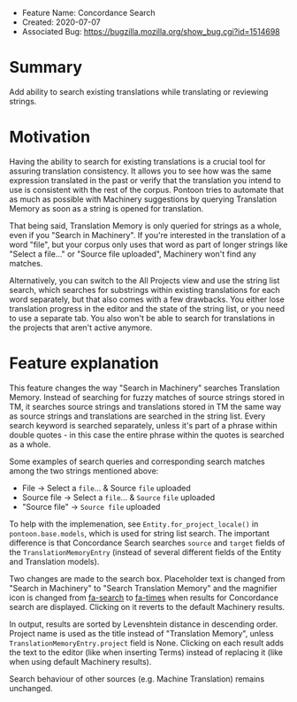 - Feature Name: Concordance Search
- Created: 2020-07-07
- Associated Bug: https://bugzilla.mozilla.org/show_bug.cgi?id=1514698

# Summary

Add ability to search existing translations while translating or reviewing strings.

# Motivation

Having the ability to search for existing translations is a crucial tool for assuring translation consistency. It allows you to see how was the same expression translated in the past or verify that the translation you intend to use is consistent with the rest of the corpus. Pontoon tries to automate that as much as possible with Machinery suggestions by querying Translation Memory as soon as a string is opened for translation.

That being said, Translation Memory is only queried for strings as a whole, even if you "Search in Machinery". If you're interested in the translation of a word "file", but your corpus only uses that word as part of longer strings like "Select a file..." or "Source file uploaded", Machinery won't find any matches.

Alternatively, you can switch to the All Projects view and use the string list search, which searches for substrings within existing translations for each word separately, but that also comes with a few drawbacks. You either lose translation progress in the editor and the state of the string list, or you need to use a separate tab. You also won't be able to search for translations in the projects that aren't active anymore.

# Feature explanation

This feature changes the way "Search in Machinery" searches Translation Memory. Instead of searching for fuzzy matches of source strings stored in TM, it searches source strings and translations stored in TM the same way as source strings and translations are searched in the string list. Every search keyword is searched separately, unless it's part of a phrase within double quotes - in this case the entire phrase within the quotes is searched as a whole.

Some examples of search queries and corresponding search matches among the two strings mentioned above:
* File -> Select a `file`... & Source `file` uploaded
* Source file -> Select a `file`... & `Source` `file` uploaded
* "Source file" -> `Source file` uploaded

To help with the implemenation, see `Entity.for_project_locale()` in `pontoon.base.models`, which is used for string list search. The important difference is that Concordance Search searches `source` and `target` fields of the `TranslationMemoryEntry` (instead of several different fields of the Entity and Translation models).

Two changes are made to the search box. Placeholder text is changed from "Search in Machinery" to "Search Translation Memory" and the magnifier icon is changed from [fa-search](https://fontawesome.com/icons/search) to [fa-times](https://fontawesome.com/icons/times) when results for Concordance search are displayed. Clicking on it reverts to the default Machinery results.

In output, results are sorted by Levenshtein distance in descending order. Project name is used as the title instead of "Translation Memory", unless `TranslationMemoryEntry.project` field is None. Clicking on each result adds the text to the editor (like when inserting Terms) instead of replacing it (like when using default Machinery results).

Search behaviour of other sources (e.g. Machine Translation) remains unchanged.
